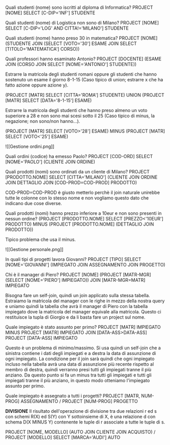 Quali studenti (nome) sono iscritti al diploma di Informatica?
PROJECT [NOME]
	SELECT [C-DIP='INF'] STUDENTE

Quali studenti (nome) di Logistica non sono di Milano?
PROJECT [NOME]
	SELECT [C-DIP='LOG' AND CITTA!='MILANO'] STUDENTE

Quali studenti (nome) hanno preso 30 in matematica?
PROJECT [NOME]
	(STUDENTE JOIN
		(SELECT [VOTO='30'] ESAME JOIN
			SELECT [TITOLO='MATEMATICA'] CORSO))

Quali professori hanno esaminato Antonio?
PROJECT [DOCENTE]
	(ESAME JOIN
		(CORSO JOIN
			SELECT [NOME='ANTONIO'] STUDENTE))

Estrarre la matricola degli studenti romani oppure gli studenti che hanno sostenuto un esame il giorno 8-1-15 (Caso tipico di union; estrarre x che ha fatto azione oppure azione y).

(PROJECT [MATR]
	SELECT [CITTA='ROMA'] STUDENTE)
UNION
(PROJECT [MATR]
	SELECT [DATA='8-1-15'] ESAME)

Estrarre la matricola degli studenti che hanno preso almeno un voto superiore a 28 e non sono mai scesi sotto il 25 (Caso tipico di minus, la negazione; non sono/non hanno...).

(PROJECT [MATR]
	SELECT [VOTO>'28'] ESAME)
MINUS
(PROJECT [MATR]
	SELECT [VOTO<'25'] ESAME)

![[Gestione ordini.png]]

Quali ordini (codice) ha emesso Paolo?
PROJECT [COD-ORD]
	SELECT [NOME='PAOLO']
		(CLIENTE JOIN ORDINE)

Quali prodotti (nomi) sono ordinati da un cliente di Milano?
PROJECT [PRODOTTO.NOME]
	SELECT [CITTA='MILANO']
		(CLIENTE JOIN ORDINE JOIN DETTAGLIO JOIN [COD-PROD=COD-PROD] PRODOTTO)

COD-PROD=COD-PROD è giusto metterlo perchè il join naturale unirebbe tutte le colonne con lo stesso nome e non vogliamo questo dato che indicano due cose diverse.

Quali prodotti (nomi) hanno prezzo inferiore a 10eur e non sono presenti in nessun ordine?
(PROJECT [PRODOTTO.NOME]
	SELECT [PREZZO<'10EUR'] PRODOTTO)
MINUS
(PROJECT [PRODOTTO.NOME]
	(DETTAGLIO JOIN PRODOTTO))

Tipico problema che usa il minus.

![[Gestione personale.png]]

In quali tipi di progetti lavora Giovanni?
PROJECT [TIPO]
	SELECT [NOME='GIOVANNI']
		(IMPIEGATO JOIN ASSEGNAMENTO JOIN PROGETTO)

Chi è il manager di Piero?
PROJECT [NOME]
	(PROJECT [MATR-MGR]
		(SELECT [NOME='PIERO'] IMPIEGATO))
			JOIN [MATR-MGR=MATR] IMPIEGATO
	
Bisogna fare un self-join, quindi un join applicato sulla stessa tabella. Estraiamo la matricola del manager con le righe in mezzo della nostra query e uniamo quindi la tabella che avrà il manager di Piero con la tabella impiegato dove la matricola del manager equivale alla matricola. Questo ci restituisce la tupla di Giorgio e da li basta fare un project sul nome.

Quale impiegato è stato assunto per primo?
PROJECT [MATR] IMPIEGATO
MINUS
PROJECT [MATR]
	IMPIEGATO JOIN [DATA-ASS>DATA-ASS]
		PROJECT [DATA-ASS] IMPIEGATO

Questo è un problema di minimo/massimo. Si usa quindi un self-join che a sinistra contiene i dati degli impiegati e a destra la data di assunzione di ogni impiegato. La condizione per il join sarà quindi che ogni impiegato incluso nella tabella avrà una data di assunzione più recente rispetto al membro di destra, quindi verranno presi tutti gli impiegati tranne il più anziano. Da questo punto si fa un minus tra tutti gli impiegati e tutti gli impiegati tranne il più anziano, in questo modo otteniamo l'impiegato assunto per primo.

Quale impiegato è assegnato a tutti i progetti?
PROJECT [MATR, NUM-PROG] ASSEGNAMENTO
/
PROJECT [NUM-PROG] PROGETTO

**DIVISIONE**
Il risultato dell'operazione di divisione tra due relazioni r ed s con schemi R(X) ed S(Y) con Y sottoinsieme di X, è una relazione d con schema D(X MINUS Y) contenente le tuple di r associate a tutte le tuple di s.

PROJECT [NOME, MODELLO]
	(AUTO JOIN CLIENTE JOIN ACQUISTO)
/
PROJECT [MODELLO]
	SELECT [MARCA='AUDI'] AUTO
	
